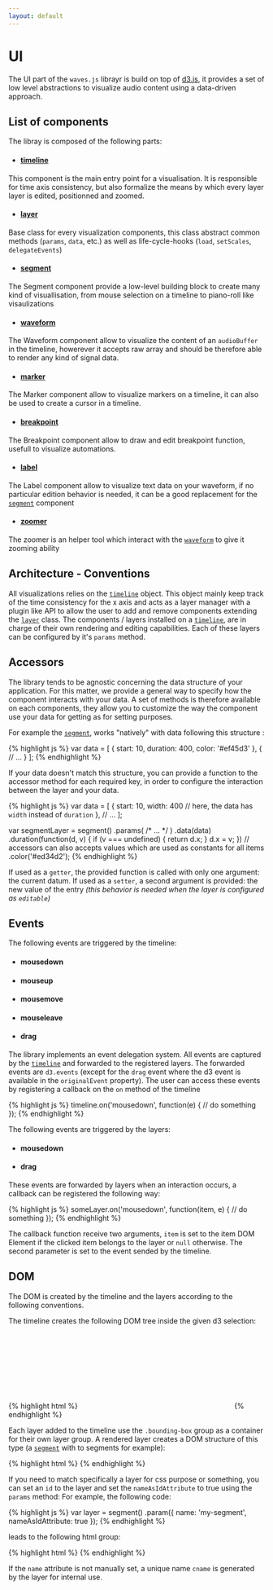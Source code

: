 ```yaml
---
layout: default
---
```


# UI

The UI part of the `waves.js` librayr is build on top of [d3.js](http://d3js.org/), it provides a set of low level abstractions to visualize audio content using a data-driven approach.

## List of components

The libray is composed of the following parts:

- #### [timeline](#timeline)
This component is the main entry point for a visualisation. It is responsible for time axis consistency, but also formalize the means by which every layer layer is edited, positionned and zoomed.

- #### [layer](#layer)
Base class for every visualization components, this class abstract common methods (`params`, `data`, etc.) as well as life-cycle-hooks (`load`, `setScales`, `delegateEvents`)

- #### [segment](#segment)
The Segment component provide a low-level building block to create many kind of visuallisation, from mouse selection on a timeline to piano-roll like visaulizations

- #### [waveform](#waveform)
The Waveform component allow to visualize the content of an `audioBuffer` in the timeline, howerever it accepts raw array and should be therefore able to render any kind of signal data.

- #### [marker](#marker)
The Marker component allow to visualize markers on a timeline, it can also be used to create a cursor in a timeline.

- #### [breakpoint](#breakpoint)
The Breakpoint component allow to draw and edit breakpoint function, usefull to visualize automations.

- #### [label](#label)
The Label component allow to visualize text data on your waveform, if no particular edition behavior is needed, it can be a good replacement for the [`segment`](#segment) component

- #### [zoomer](#zoomer)
The zoomer is an helper tool which interact with the [`waveform`](#waveform) to give it zooming ability


## Architecture - Conventions

All visualizations relies on the [`timeline`](#timeline) object. This object mainly keep track of the time consistency for the x axis and acts as a layer manager with a plugin like API to allow the user to add and remove components extending the [`layer`](#layer) class.
The components / layers installed on a [`timeline`](#timeline), are in charge of their own rendering and editing capabilities. Each of these layers can be configured by it's `params` method.

## Accessors

The library tends to be agnostic concerning the data structure of your application. For this matter, we provide a general way to specify how the component interacts with your data. A set of methods is therefore available on each components, they allow you to customize the way the component use your data for getting as for setting purposes.

For example the [`segment`](#segment), works "natively" with data following this structure :

{% highlight js %}
var data = [
  {
    start: 10,
    duration: 400,
    color: '#ef45d3'
  }, {
    // ...
  }
];
{% endhighlight %}

If your data doesn't match this structure, you can provide a function to the accessor method for each required key, in order to configure the interaction between the layer and your data.

{% highlight js %}
var data = [
  {
    start: 10,
    width: 400 // here, the data has `width` instead of `duration`
  },
  // ...
];

var segmentLayer = segment()
  .params( /* ... */ )
  .data(data)
  .duration(function(d, v) {
    if (v === undefined) { return d.x; }
    d.x = v;
  })
  // accessors can also accepts values which are used as constants for all items
  .color('#ed34d2');
{% endhighlight %}

If used as a `getter`, the provided function is called with only one argument: the current datum.
If used as a `setter`, a second argument is provided: the new value of the entry _(this behavior is needed when the layer is configured as `editable`)_

## Events

The following events are triggered by the timeline:

- #### mousedown
- #### mouseup
- #### mousemove
- #### mouseleave
- #### drag

The library implements an event delegation system. All events are captured by the [`timeline`](#timeline) and forwarded to the registered layers. The forwarded events are `d3.events` (except for the `drag` event where the d3 event is available in the `originalEvent` property).
The user can access these events by registering a callback on the `on` method of the timeline

{% highlight js %}
timeline.on('mousedown', function(e) {
  // do something
});
{% endhighlight %}

The following events are triggered by the layers:

- #### mousedown
- #### drag

These events are forwarded by layers when an interaction occurs, a callback can be registered the following way:

{% highlight js %}
someLayer.on('mousedown', function(item, e) {
  // do something
});
{% endhighlight %}

The callback function receive two arguments, `item` is set to the item DOM Element if the clicked item belongs to the layer or `null` otherwise. The second parameter is set to the event sended by the timeline.


## DOM

The DOM is created by the timeline and the layers according to the following conventions.

The timeline creates the following DOM tree inside the given d3 selection:

{% highlight html %}
<svg>
  <g class="bounding-box"></g>
</svg>
{% endhighlight %}

Each layer added to the timeline use the `.bounding-box` group as a container for their own layer group. A rendered layer creates a DOM structure of this type (a [`segment`](#segment) with to segments for example):

{% highlight html %}
<g class="segment layer">
  <g class="segment-item item"></g>
  <g class="segment-item item"></g>
</g>
{% endhighlight %}

If you need to match specifically a layer for css purpose or something, you can set an `id` to the layer  and set the `nameAsIdAttribute` to true using the `params` method:
For example, the following code:

{% highlight js %}
var layer = segment()
  .param({
    name: 'my-segment',
    nameAsIdAttribute: true
  });
{% endhighlight %}

leads to the following html group:

{% highlight html %}
<g class="segment layer" id="my-segment"></g>
{% endhighlight %}

If the `name` attribute is not manually set, a unique name `cname` is generated by the layer for internal use.













